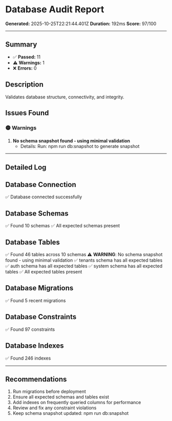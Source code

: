 # Database Audit Report

**Generated:** 2025-10-25T22:21:44.401Z
**Duration:** 192ms
**Score:** 97/100

---

## Summary

- ✅ **Passed:** 11
- ⚠️  **Warnings:** 1
- ❌ **Errors:** 0

## Description

Validates database structure, connectivity, and integrity.

## Issues Found

### 🟡 Warnings

1. **No schema snapshot found - using minimal validation**
   - Details: Run: npm run db:snapshot to generate snapshot

---

## Detailed Log


## Database Connection

✅ Database connected successfully

## Database Schemas

✅ Found 10 schemas
✅ All expected schemas present

## Database Tables

✅ Found 46 tables across 10 schemas
⚠️ **WARNING**: No schema snapshot found - using minimal validation
✅ tenants schema has all expected tables
✅ auth schema has all expected tables
✅ system schema has all expected tables
✅ All expected tables present

## Database Migrations

✅ Found 5 recent migrations

## Database Constraints

✅ Found 97 constraints

## Database Indexes

✅ Found 246 indexes

---

## Recommendations

1. Run migrations before deployment
2. Ensure all expected schemas and tables exist
3. Add indexes on frequently queried columns for performance
4. Review and fix any constraint violations
5. Keep schema snapshot updated: npm run db:snapshot
